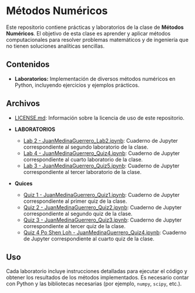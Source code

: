 # Métodos Numéricos

Este repositorio contiene prácticas y laboratorios de la clase de **Métodos Numéricos**. El objetivo de esta clase es aprender y aplicar métodos computacionales para resolver problemas matemáticos y de ingeniería que no tienen soluciones analíticas sencillas. 

## Contenidos

- **Laboratorios:** Implementación de diversos métodos numéricos en Python, incluyendo ejercicios y ejemplos prácticos.
## Archivos

- [LICENSE.md](LICENSE.md): Información sobre la licencia de uso de este repositorio.
- **LABORATORIOS** 
  - [Lab 2 - JuanMedinaGuerrero_Lab2.ipynb](Lab%202/JuanMedinaGuerrero_Lab2.ipynb): Cuaderno de Jupyter correspondiente al segundo laboratorio de la clase.
  - [Lab 4 - JuanMedinaGuerrero_Quiz4.ipynb](Lab%204/Juan_Jose_Medina_Guerrero_lab4.ipynb): Cuaderno de Jupyter correspondiente al cuarto laboratorio de la clase.
  - [Lab 3 - JuanMedinaGuerrero_Quiz5.ipynb](Lab%203/JuanMedina_ArithmeticSeriesGeometricSeriesPowerSums.ipynb): Cuaderno de Jupyter correspondiente al tercer laboratorio de la clase.

- **Quices** 
  - [Quiz 1 - JuanMedinaGuerrero_Quiz1.ipynb](Quiz%201/Juan_Jose_Medina_Guerrero_Quiz1.ipynb): Cuaderno de Jupyter correspondiente al primer quiz de la clase.
  - [Quiz 2 - JuanMedinaGuerrero_Quiz2.ipynb](Quiz%202/Juan_Jose_Medina_Guerrero_Quiz2.ipynb): Cuaderno de Jupyter correspondiente al segundo quiz de la clase.
  - [Quiz 3 - JuanMedinaGuerrero_Quiz3.ipynb](Quiz%203/Juan_Jose_Medina_Guerrero_Quiz3.ipynb): Cuaderno de Jupyter correspondiente al tercer quiz de la clase.
  - [Quiz 4 Po Shen Loh - JuanMedinaGuerrero_Quiz4.ipynb](Quiz%20Po-ShenLoh/week_1_quadratic_Po_Shen_Loh.ipynb): Cuaderno de Jupyter correspondiente al cuarto quiz de la clase.
  
## Uso

Cada laboratorio incluye instrucciones detalladas para ejecutar el código y obtener los resultados de los métodos implementados. Es necesario contar con Python y las bibliotecas necesarias (por ejemplo, `numpy`, `scipy`, etc.).

